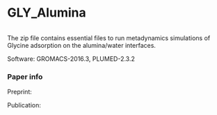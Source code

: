 # GLY_Alumina

[//]: <> (figs)

![]()


The zip file contains essential files to run metadynamics simulations of Glycine adsorption on the alumina/water interfaces.

Software: GROMACS-2016.3, PLUMED-2.3.2

### Paper info
Preprint: []()

Publication: []()

